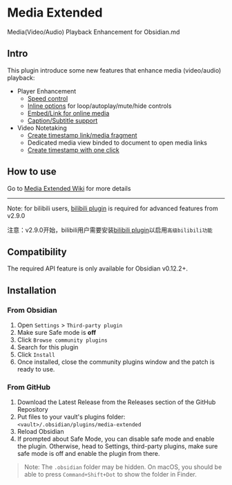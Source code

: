 # Media Extended

Media(Video/Audio) Playback Enhancement for Obsidian.md

## Intro

This plugin introduce some new features that enhance media (video/audio) playback: 

- Player Enhancement
  - [Speed control](https://github.com/aidenlx/media-extended/wiki/Speed-Control)
  - [Inline options](https://github.com/aidenlx/media-extended/wiki/Inline-Options) for loop/autoplay/mute/hide controls
  - [Embed/Link for online media](https://github.com/aidenlx/media-extended/wiki/Create-Online-Media-Embed-Link)
  - [Caption/Subtitle support](https://github.com/aidenlx/media-extended/wiki/Caption-Subtitle-Support)
- Video Notetaking
  - [Create timestamp link/media fragment](https://github.com/aidenlx/media-extended/wiki/Restrict-Play-Range)
  - Dedicated media view binded to document to open media links
  - [Create timestamp with one click](https://github.com/aidenlx/media-extended/wiki/Get-Timestamp)

## How to use

Go to [Media Extended Wiki](https://github.com/aidenlx/media-extended/wiki) for more details

***

Note: for bilibili users, [bilibili plugin](https://github.com/aidenlx/mx-bili-plugin) is required for advanced features from v2.9.0

注意：v2.9.0开始，bilibili用户需要安装[bilibili plugin](https://github.com/aidenlx/mx-bili-plugin)以启用`高级bilibili功能`

## Compatibility

The required API feature is only available for Obsidian v0.12.2+.

## Installation

### From Obsidian

1. Open `Settings` > `Third-party plugin`
2. Make sure Safe mode is **off**
3. Click `Browse community plugins`
4. Search for this plugin
5. Click `Install`
6. Once installed, close the community plugins window and the patch is ready to use.

### From GitHub

1. Download the Latest Release from the Releases section of the GitHub Repository
2. Put files to your vault's plugins folder: `<vault>/.obsidian/plugins/media-extended`
3. Reload Obsidian
4. If prompted about Safe Mode, you can disable safe mode and enable the plugin.
   Otherwise, head to Settings, third-party plugins, make sure safe mode is off and
   enable the plugin from there.

> Note: The `.obsidian` folder may be hidden. On macOS, you should be able to press `Command+Shift+Dot` to show the folder in Finder.
